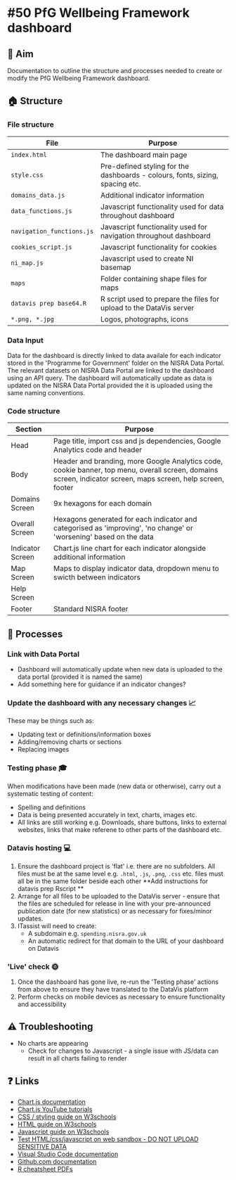 # #50 PfG Wellbeing Framework dashboard

## :newspaper: Aim
Documentation to outline the structure and processes needed to create or modify the PfG Wellbeing Framework dashboard.

## :house: Structure

### File structure 

| File | Purpose  |
| --- | --- |
| `index.html` | The dashboard main page |
| `style.css` | Pre-defined styling for the dashboards - colours, fonts, sizing, spacing etc. |
| `domains_data.js` | Additional indicator information |
| `data_functions.js` | Javascript functionality used for data throughout dashboard |
| `navigation_functions.js` | Javascript functionality used for navigation throughout dashboard |
| `cookies_script.js` | Javascript functionality for cookies |
| `ni_map.js` | Javascript used to create NI basemap |
| `maps` | Folder containing shape files for maps |
| `datavis prep base64.R` | R script used to prepare the files for upload to the DataVis server |
| `*.png, *.jpg` | Logos, photographs, icons |

### Data Input

Data for the dashboard is directly linked to data availale for each indicator stored in the 'Programme for Government' folder on the NISRA Data Portal. The relevant datasets on NISRA Data Portal are linked to the dashboard using an API query. The dashboard will automatically update as data is updated on the NISRA Data Portal provided the it is uploaded using the same naming conventions.


### Code structure

| Section | Purpose  |
| --- | --- |
| Head | Page title, import css and js dependencies, Google Analytics code and header |
| Body | Header and branding, more Google Analytics code, cookie banner, top menu, overall screen, domains screen, indicator screen, maps screen, help screen, footer |
| Domains Screen | 9x hexagons for each domain |
| Overall Screen | Hexagons generated for each indicator and categorised as 'improving', 'no change' or 'worsening' based on the data |
| Indicator Screen | Chart.js line chart for each indicator alongside additional information |
| Map Screen | Maps to display indicator data, dropdown menu to swicth between indicators |
| Help Screen | |
| Footer | Standard NISRA footer |

## :bell: Processes

### Link with Data Portal
- Dashboard will automatically update when new data is uploaded to the data portal (provided it is named the same)
- Add something here for guidance if an indicator changes?

### Update the dashboard with any necessary changes :chart_with_upwards_trend:
These may be things such as:
- Updating text or definitions/information boxes
- Adding/removing charts or sections
- Replacing images

### Testing phase :mortar_board:
When modifications have been made (new data or otherwise), carry out a systematic testing of content:
- Spelling and definitions
- Data is being presented accurately in text, charts, images etc.
- All links are still working e.g. Downloads, share buttons, links to external websites, links that make referene to other parts of the dashboard etc.

### Datavis hosting :computer:
1. Ensure the dashboard project is 'flat' i.e. there are no subfolders. All files must be at the same level e.g. `.html`, `.js`, `.png`, `.css` etc. files must all be in the same folder beside each other **Add instructions for datavis prep Rscript **
1. Arrange for all files to be uploaded to the DataVis server - ensure that the files are scheduled for release in line with your pre-announced publication date (for new statistics) or as necessary for fixes/minor updates.
1. ITassist will need to create:
   - A subdomain e.g. `spending.nisra.gov.uk`
   - An automatic redirect for that domain to the URL of your dashboard on Datavis

### 'Live' check :sun_with_face:
1. Once the dashboard has gone live, re-run the 'Testing phase' actions from above to ensure they have translated to the DataVis platform
2. Perform checks on mobile devices as necessary to ensure functionality and accessibility

## :warning: Troubleshooting
- No charts are appearing
  - Check for changes to Javascript - a single issue with JS/data can result in all charts failing to render

## :question: Links
- [Chart.js documentation](https://www.chartjs.org/docs/latest/)
- [Chart.js YouTube tutorials](https://www.youtube.com/c/ChartJS-tutorials)
- [CSS / styling guide on W3schools](https://www.w3schools.com/Css/)
- [HTML guide on W3schools](https://www.w3schools.com/html/default.asp)
- [Javascript guide on W3schools](https://www.w3schools.com/js/default.asp)
- [Test HTML/css/javascript on web sandbox - DO NOT UPLOAD SENSITIVE DATA](https://jsfiddle.net/)
- [Visual Studio Code documentation](https://code.visualstudio.com/Docs)
- [Github.com documentation](https://docs.github.com/en)
- [R cheatsheet PDFs](https://github.com/rstudio/cheatsheets)
